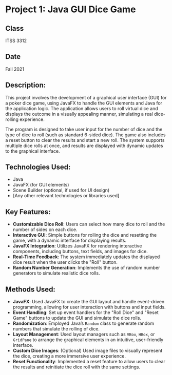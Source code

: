 # Project 1: Java GUI Dice Game

## Class  
ITSS 3312  

## Date  
Fall 2021

## Description:  
This project involves the development of a graphical user interface (GUI) for a poker dice game, using JavaFX to handle the GUI elements and Java for the application logic. The application allows users to roll virtual dice and displays the outcome in a visually appealing manner, simulating a real dice-rolling experience. 

The program is designed to take user input for the number of dice and the type of dice to roll (such as standard 6-sided dice). The game also includes a reset button to clear the results and start a new roll. The system supports multiple dice rolls at once, and results are displayed with dynamic updates to the graphical interface.

## Technologies Used:  
- Java  
- JavaFX (for GUI elements)  
- Scene Builder (optional, if used for UI design)  
- [Any other relevant technologies or libraries used]  

## Key Features:  
- **Customizable Dice Roll**: Users can select how many dice to roll and the number of sides on each dice.
- **Interactive GUI**: Simple buttons for rolling the dice and resetting the game, with a dynamic interface for displaying results.
- **JavaFX Integration**: Utilizes JavaFX for rendering interactive components, including buttons, text fields, and images for dice.
- **Real-Time Feedback**: The system immediately updates the displayed dice result when the user clicks the "Roll" button.
- **Random Number Generation**: Implements the use of random number generators to simulate realistic dice rolls.

## Methods Used:  
- **JavaFX**: Used JavaFX to create the GUI layout and handle event-driven programming, allowing for user interaction with buttons and input fields.
- **Event Handling**: Set up event handlers for the "Roll Dice" and "Reset Game" buttons to update the GUI and simulate the dice rolls.
- **Randomization**: Employed Java’s `Random` class to generate random numbers that simulate the rolling of dice.
- **Layout Management**: Used layout managers such as `VBox`, `HBox`, or `GridPane` to arrange the graphical elements in an intuitive, user-friendly interface.
- **Custom Dice Images**: (Optional) Used image files to visually represent the dice, creating a more immersive user experience.
- **Reset Functionality**: Implemented a reset feature to allow users to clear the results and reinitiate the dice roll with the same settings.

